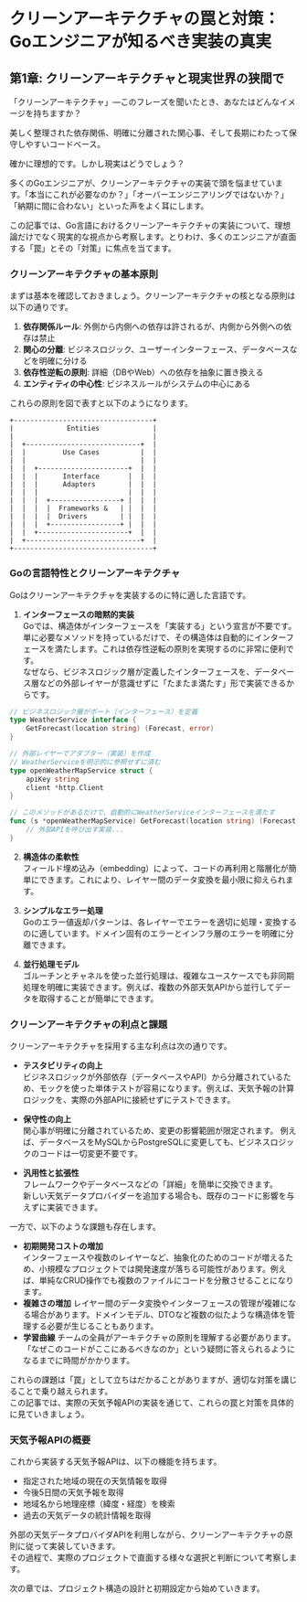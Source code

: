 # クリーンアーキテクチャの罠と対策：Goエンジニアが知るべき実装の真実

## 第1章: クリーンアーキテクチャと現実世界の狭間で

「クリーンアーキテクチャ」—このフレーズを聞いたとき、あなたはどんなイメージを持ちますか？

美しく整理された依存関係、明確に分離された関心事、そして長期にわたって保守しやすいコードベース。

確かに理想的です。しかし現実はどうでしょう？

多くのGoエンジニアが、クリーンアーキテクチャの実装で頭を悩ませています。「本当にこれが必要なのか？」「オーバーエンジニアリングではないか？」「納期に間に合わない」といった声をよく耳にします。

この記事では、Go言語におけるクリーンアーキテクチャの実装について、理想論だけでなく現実的な視点から考察します。とりわけ、多くのエンジニアが直面する「罠」とその「対策」に焦点を当てます。

### クリーンアーキテクチャの基本原則

まずは基本を確認しておきましょう。クリーンアーキテクチャの核となる原則は以下の通りです。

1. **依存関係ルール**: 外側から内側への依存は許されるが、内側から外側への依存は禁止
2. **関心の分離**: ビジネスロジック、ユーザーインターフェース、データベースなどを明確に分ける
3. **依存性逆転の原則**: 詳細（DBやWeb）への依存を抽象に置き換える
4. **エンティティの中心性**: ビジネスルールがシステムの中心にある

これらの原則を図で表すと以下のようになります。



```
+----------------------------------+
|             Entities             |
|                                  |
|  +----------------------------+  |
|  |         Use Cases          |  |
|  |                            |  |
|  |  +----------------------+  |  |
|  |  |      Interface       |  |  |
|  |  |      Adapters        |  |  |
|  |  |                      |  |  |
|  |  |  +-----------------+ |  |  |
|  |  |  |  Frameworks &   | |  |  |
|  |  |  |  Drivers        | |  |  |
|  |  |  +-----------------+ |  |  |
|  |  +----------------------+  |  |
|  +----------------------------+  |
+----------------------------------+
```

### Goの言語特性とクリーンアーキテクチャ

Goはクリーンアーキテクチャを実装するのに特に適した言語です。

1. **インターフェースの暗黙的実装**  
Goでは、構造体がインターフェースを「実装する」という宣言が不要です。  
単に必要なメソッドを持っているだけで、その構造体は自動的にインターフェースを満たします。これは依存性逆転の原則を実現するのに非常に便利です。  
なぜなら、ビジネスロジック層が定義したインターフェースを、データベース層などの外部レイヤーが意識せずに「たまたま満たす」形で実装できるからです。

```go
// ビジネスロジック層がポート（インターフェース）を定義
type WeatherService interface {
    GetForecast(location string) (Forecast, error)
}

// 外部レイヤーでアダプター（実装）を作成
// WeatherServiceを明示的に参照せずに済む
type openWeatherMapService struct {
    apiKey string
    client *http.Client
}

// このメソッドがあるだけで、自動的にWeatherServiceインターフェースを満たす
func (s *openWeatherMapService) GetForecast(location string) (Forecast, error) {
    // 外部APIを呼び出す実装...
}
```

2. **構造体の柔軟性**  
フィールド埋め込み（embedding）によって、コードの再利用と階層化が簡単にできます。これにより、レイヤー間のデータ変換を最小限に抑えられます。

3. **シンプルなエラー処理**  
Goのエラー値返却パターンは、各レイヤーでエラーを適切に処理・変換するのに適しています。ドメイン固有のエラーとインフラ層のエラーを明確に分離できます。

4. **並行処理モデル**  
ゴルーチンとチャネルを使った並行処理は、複雑なユースケースでも非同期処理を明確に実装できます。例えば、複数の外部天気APIから並行してデータを取得することが簡単にできます。

### クリーンアーキテクチャの利点と課題

クリーンアーキテクチャを採用する主な利点は次の通りです。

- **テスタビリティの向上**  
ビジネスロジックが外部依存（データベースやAPI）から分離されているため、モックを使った単体テストが容易になります。例えば、天気予報の計算ロジックを、実際の外部APIに接続せずにテストできます。

- **保守性の向上**    
  関心事が明確に分離されているため、変更の影響範囲が限定されます。
  例えば、データベースをMySQLからPostgreSQLに変更しても、ビジネスロジックのコードは一切変更不要です。

- **汎用性と拡張性**  
  フレームワークやデータベースなどの「詳細」を簡単に交換できます。  
  新しい天気データプロバイダーを追加する場合も、既存のコードに影響を与えずに実装できます。

一方で、以下のような課題も存在します。

- **初期開発コストの増加**  
  インターフェースや複数のレイヤーなど、抽象化のためのコードが増えるため、小規模なプロジェクトでは開発速度が落ちる可能性があります。例えば、単純なCRUD操作でも複数のファイルにコードを分散させることになります。
- **複雑さの増加**
  レイヤー間のデータ変換やインターフェースの管理が複雑になる場合があります。ドメインモデル、DTOなど複数の似たような構造体を管理する必要が生じることもあります。
- **学習曲線**
  チームの全員がアーキテクチャの原則を理解する必要があります。「なぜこのコードがここにあるべきなのか」という疑問に答えられるようになるまでに時間がかかります。

これらの課題は「罠」として立ちはだかることがありますが、適切な対策を講じることで乗り越えられます。  
この記事では、実際の天気予報APIの実装を通じて、これらの罠と対策を具体的に見ていきましょう。

### 天気予報APIの概要

これから実装する天気予報APIは、以下の機能を持ちます。

- 指定された地域の現在の天気情報を取得
- 今後5日間の天気予報を取得
- 地域名から地理座標（緯度・経度）を検索
- 過去の天気データの統計情報を取得

外部の天気データプロバイダAPIを利用しながら、クリーンアーキテクチャの原則に従って実装していきます。  
その過程で、実際のプロジェクトで直面する様々な選択と判断について考察します。

次の章では、プロジェクト構造の設計と初期設定から始めていきます。

